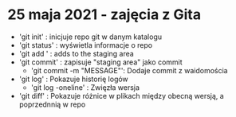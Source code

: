 # 25 maja 2021 - zajęcia z Gita
 
- 'git init' : inicjuje repo git w danym katalogu
- 'git status' : wyświetla informacje o repo
- 'git add <FILE>' : adds <FILE> to the staging area
- 'git commit' : zapisuje "staging area" jako commit
     - 'git commit -m "MESSAGE"': Dodaje commit z waidomościa <MESSAGE>
- 'git log' : Pokazuje historię logów
    - 'git log -oneline' : Zwięzła wersja
- 'git diff' : Pokazuje różnice w plikach między obecną wersją, a poprzednnią w repo
